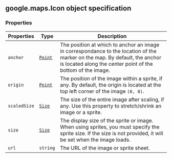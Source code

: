 <h2 id="Icon">
google.maps.Icon
object specification
</h2><h3>Properties</h3><table summary="interface Icon - Properties" width="100%">
<thead>
<tr><th>Properties</th>
<th>Type</th>
<th>Description</th>
</tr></thead>
<tbody>
<tr>
<td><code>anchor</code></td>
<td><code><a href="https://github.com/amenadiel/google-maps-documentation/blob/master/docs/google.maps.Point.md">Point</a></code></td>
<td>The position at which to anchor an image in correspondance to the location of the marker on the map. By default, the anchor is located along the center point of the bottom of the image.</td>
</tr>
<tr>
<td><code>origin</code></td>
<td><code><a href="https://github.com/amenadiel/google-maps-documentation/blob/master/docs/google.maps.Point.md">Point</a></code></td>
<td>The position of the image within a sprite, if any. By default, the origin is located at the top left corner of the image <code>(0, 0)</code>.</td>
</tr>
<tr>
<td><code>scaledSize</code></td>
<td><code><a href="https://github.com/amenadiel/google-maps-documentation/blob/master/docs/google.maps.Size.md">Size</a></code></td>
<td>The size of the entire image after scaling, if any. Use this property to stretch/shrink an image or a sprite.</td>
</tr>
<tr>
<td><code>size</code></td>
<td><code><a href="https://github.com/amenadiel/google-maps-documentation/blob/master/docs/google.maps.Size.md">Size</a></code></td>
<td>The display size of the sprite or image. When using sprites, you must specify the sprite size. If the size is not provided, it will be set when the image loads.</td>
</tr>
<tr>
<td><code>url</code></td>
<td><code>string</code></td>
<td>The URL of the image or sprite sheet.</td>
</tr>
</tbody>
</table>